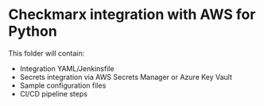 # Checkmarx integration with AWS for Python

This folder will contain:
- Integration YAML/Jenkinsfile
- Secrets integration via AWS Secrets Manager or Azure Key Vault
- Sample configuration files
- CI/CD pipeline steps
